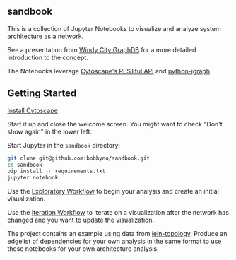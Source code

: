 ## sandbook

This is a collection of Jupyter Notebooks to visualize and analyze system architecture as a network.

See a presentation from [Windy City GraphDB](https://github.com/bobbyno/windy-city-graphdb-9-22-16/blob/master/windy_city_graphdb_presentation.ipynb) for a more detailed introduction to the concept.

The Notebooks leverage [Cytoscape's RESTful API](http://apps.cytoscape.org/apps/cyrest) and [python-igraph](http://igraph.org/python/).


## Getting Started

[Install Cytoscape](http://cytoscape.org/)

Start it up and close the welcome screen. You might want to check "Don't show again" in the lower left.

Start Jupyter in the `sandbook` directory:

```bash
git clone git@github.com:bobbyno/sandbook.git
cd sandbook
pip install -r requirements.txt
jupyter notebook
```

Use the [Exploratory Workflow](./exploratory_workflow.ipynb) to begin your analysis and create an initial visualization.

Use the [Iteration Workflow](./iteration_workflow.ipynb) to iterate on a visualization after the network has changed and you want to update the visualization.

The project contains an example using data from [lein-topology](https://github.com/testedminds/lein-topology). Produce an edgelist of dependencies for your own analysis in the same format to use these notebooks for your own architecture analysis.
